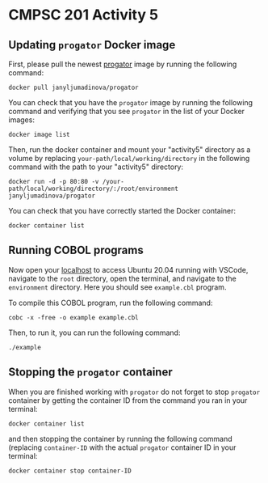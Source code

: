 # CMPSC 201 Activity 5

## Updating `progator` Docker image

First, please pull the newest [progator](https://hub.docker.com/repository/docker/janyljumadinova/progator) image by running the following command:

`docker pull janyljumadinova/progator`

You can check that you have the `progator` image by running the following command and verifying that you see `progator` in the list of your Docker images:

`docker image list`

Then, run the docker container and mount your "activity5" directory as a volume by replacing `your-path/local/working/directory` in the following command with the path to your "activity5" directory:

`docker run -d -p 80:80 -v /your-path/local/working/directory/:/root/environment janyljumadinova/progator`

You can check that you have correctly started the Docker container:

`docker container list`

## Running COBOL programs

Now open your [localhost](http://localhost) to access Ubuntu 20.04 running with VSCode, navigate to the `root` directory, open the terminal, and navigate to the `environment` directory. Here you should see `example.cbl` program.

To compile this COBOL program, run the following command:

`cobc -x -free -o example example.cbl`

Then, to run it, you can run the following command:

`./example`

## Stopping the `progator` container

When you are finished working with `progator` do not forget to stop `progator` container by getting the container ID from the command you ran in your terminal:

`docker container list`

and then stopping the container by running the following command (replacing `container-ID` with the actual `progator` container ID in your terminal:

`docker container stop container-ID`

 
